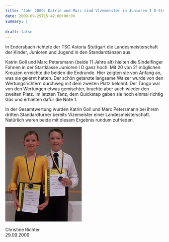 ```yaml
---
title: "Jahr 2009: Katrin und Marc sind Vizemeister in Junioren I D-Std"
date: 2009-09-29T15:42:00+00:00
summary: |
    
draft: false
---
```


In Endersbach richtete der TSC Astoria Stuttgart die Landesmeisterschaft der Kinder, Junioren und Jugend in den Standardtänzen aus.

Katrin Goll und Marc Petersmann (beide 11 Jahre alt) hielten die Sindelfinger Fahnen in der Startklasse Junioren I D ganz hoch. Mit 20 von 21 möglichen Kreuzen erreichte die beiden die Endrunde. Hier zeigten sie von Anfang an, was sie gelernt hatten. Der schön getanzte langsame Walzer wurde von den Wertungsrichtern durchweg mit dem zweiten Platz belohnt. Der Tango war von den Wertungen etwas gemischter, brachte aber auch wieder den zweiten Platz. Im letzten Tanz, dem Quickstep gaben sie noch einmal richtig Gas und erhielten dafür die Note 1.

In der Gesamtwertung wurden Katrin Goll und Marc Petersmann bei ihrem dritten Standardturner bereits Vizemeister einer Landesmeisterschaft. Natürlich waren beide mit diesem Ergebnis rundum zufrieden.

![Katrin und Marc](090929.jpg)

Christine Richter  
 29.09.2009


